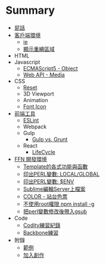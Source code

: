 # Summary

* [屁話](README.md)
* [客戶端環境](02-CLIENT/README.md)
    * [ie](02-CLIENT/IE/ie-hack.md)
    * [顯示重繪區域](02-CLIENT/show-render-area.md)
* HTML
* Javascript
    * [ECMAScript5 - Object](04-JavaScript/ECMAScript5/object.md)
    * [Web API - Media](04-JavaScript/WebAPI/media.md)
* CSS
    * [Reset](05-CSS/reset.md)
    * 3D Viewport
    * Animation
    * [Font Icon](05-CSS/font-icon.md)
* [前端工具](06-Tools/README.md)
    * [ESLint](06-Tools/ESLint/README.md)
    * Webpack
    * Gulp
        * [Gulp vs. Grunt](06-Tools/Gulp/gulp-vs-grunt.md)
    * React
        * [LifeCycle](06-Tools/React/life-cycle.md)
* [FFN 開發環境](01-SERVER/README.md)
    * [Template的各式功能與函數](01-SERVER/ffn_template_features.md)
    * [印出PERL變數: LOCAL/GLOBAL](01-SERVER/print_GLOBAL_and_LOCAL.md)
    * [印出PERL變數: $ENV](01-SERVER/print_ENV.md)
    * [Sublime編輯Server上檔案](01-SERVER/edit_server_file_via_sublime.md)
    * [COLOR - 站台色票](01-SERVER/color.md)
    * [不使用root權限 npm install -g](01-SERVER/npm_install_global_as_user.md)
    * [把perl變數修改後帶入gsub](01-SERVER/modified_var_into_gsub.md)
* Code
    * [Codity練習紀錄](07-Code/codility.md)
    * [Backbone練習](07-Code/backbone-notes.md)
* 附錄
    * [範例](Example.md)
    * [加入創作](JoinUs.md)
